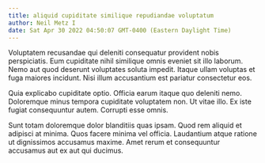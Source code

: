 ```yaml
---
title: aliquid cupiditate similique repudiandae voluptatum
author: Neil Metz I
date: Sat Apr 30 2022 04:50:07 GMT-0400 (Eastern Daylight Time)
---
```

Voluptatem recusandae qui deleniti consequatur provident nobis perspiciatis. Eum cupiditate nihil similique omnis eveniet sit illo laborum. Nemo aut quod deserunt voluptates soluta impedit. Itaque ullam voluptas et fuga maiores incidunt. Nisi illum accusantium est pariatur consectetur eos.

 Quia explicabo cupiditate optio. Officia earum itaque quo deleniti nemo. Doloremque minus tempora cupiditate voluptatem non. Ut vitae illo. Ex iste fugiat consequuntur autem. Corrupti esse omnis.

 Sunt totam doloremque dolor blanditiis quas ipsam. Quod rem aliquid et adipisci at minima. Quos facere minima vel officia. Laudantium atque ratione ut dignissimos accusamus maxime. Amet rerum et consequuntur accusamus aut ex aut qui ducimus.